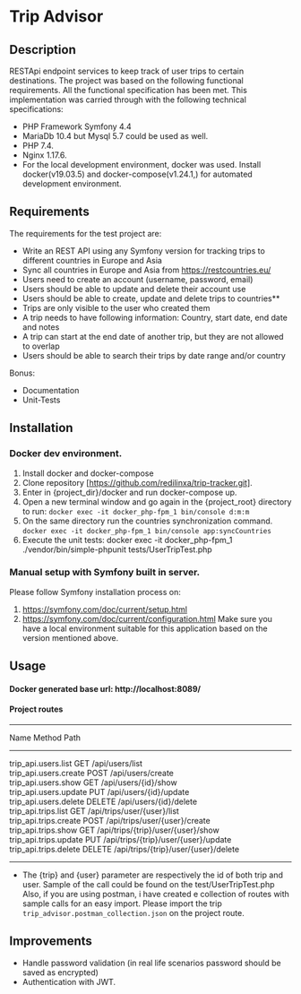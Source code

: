 # Trip Advisor
## Description
RESTApi endpoint services to keep track of user trips to certain destinations.
The project was based on the following functional requirements. All the functional specification has been met.
This implementation was carried through with the following technical specifications:
- PHP Framework Symfony 4.4
- MariaDb 10.4 but Mysql 5.7 could be used as well.
- PHP 7.4.
- Nginx 1.17.6.
- For the local development environment, docker was used. Install docker(v19.03.5) and docker-compose(v1.24.1,) for automated development environment.

## Requirements
The requirements for the test project are:
- Write an REST API using any Symfony version for tracking trips to
different countries in Europe and Asia
- Sync all countries in Europe and Asia from https://restcountries.eu/
- Users need to create an account (username, password, email)
- Users should be able to update and delete their account use
- Users should be able to create, update and delete trips to countries**
- Trips are only visible to the user who created them
- A trip needs to have following information: Country, start date, end
date and notes
- A trip can start at the end date of another trip, but they are not
allowed to overlap
- Users should be able to search their trips by date range and/or country

Bonus:
- Documentation
- Unit-Tests

## Installation
### Docker dev environment.
1. Install docker and docker-compose
2. Clone repository [https://github.com/redilinxa/trip-tracker.git].
3. Enter in {project_dir}/docker and run docker-compose up.
4. Open a new terminal window and go again in the {project_root} directory to run: `docker exec -it docker_php-fpm_1 bin/console d:m:m`
5. On the same directory run the countries synchronization command. `docker exec -it docker_php-fpm_1 bin/console app:syncCountries`
6. Execute the unit tests: docker exec -it docker_php-fpm_1 ./vendor/bin/simple-phpunit tests/UserTripTest.php

### Manual setup with Symfony built in server.
Please follow Symfony installation process on:
1. https://symfony.com/doc/current/setup.html
2. https://symfony.com/doc/current/configuration.html
Make sure you have a local environment suitable for this application based on the version mentioned above.


## Usage
#### Docker generated base url: http://localhost:8089/

#### Project routes
 ----------------------- -------- -------------------------------------- 
  Name                    Method   Path                                  
 ----------------------- -------- -------------------------------------- 
  trip_api.users.list     GET      /api/users/list                       
  trip_api.users.create   POST     /api/users/create                     
  trip_api.users.show     GET      /api/users/{id}/show                  
  trip_api.users.update   PUT      /api/users/{id}/update                
  trip_api.users.delete   DELETE   /api/users/{id}/delete                
  trip_api.trips.list     GET      /api/trips/user/{user}/list           
  trip_api.trips.create   POST     /api/trips/user/{user}/create         
  trip_api.trips.show     GET      /api/trips/{trip}/user/{user}/show    
  trip_api.trips.update   PUT      /api/trips/{trip}/user/{user}/update  
  trip_api.trips.delete   DELETE   /api/trips/{trip}/user/{user}/delete  
 ----------------------- -------- -------------------------------------- 
* The {trip} and {user} parameter are respectively the id of both trip and user. 
Sample of the call could be found on the test/UserTripTest.php
Also, if you are using postman, i have created e collection of routes with sample calls
for an easy import. Please import the trip `trip_advisor.postman_collection.json` on the project route.


## Improvements
- Handle password validation (in real life scenarios password should be saved as encrypted)
- Authentication with JWT.